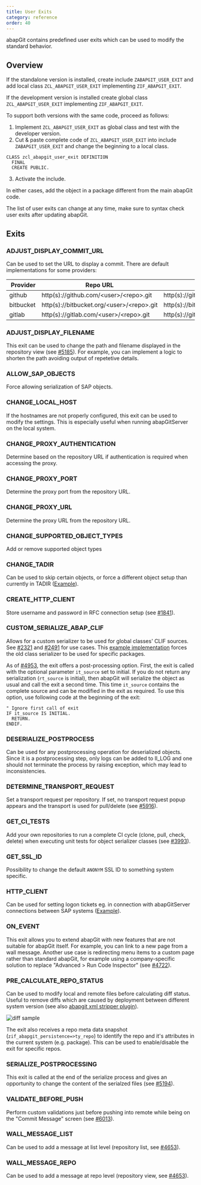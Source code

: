 ```yaml
---
title: User Exits
category: reference
order: 40
---
```


abapGit contains predefined user exits which can be used to modify the standard behavior.

## Overview

If the standalone version is installed, create include `ZABAPGIT_USER_EXIT` and add local class `ZCL_ABAPGIT_USER_EXIT` implementing `ZIF_ABAPGIT_EXIT`.

If the development version is installed create global class `ZCL_ABAPGIT_USER_EXIT` implementing `ZIF_ABAPGIT_EXIT`.

To support both versions with the same code, proceed as follows: 

1. Implement `ZCL_ABAPGIT_USER_EXIT` as global class and test with the developer version.
2. Cut & paste complete code of `ZCL_ABAPGIT_USER_EXIT` into include `ZABAPGIT_USER_EXIT` and change the beginning to a local class.
```abap
CLASS zcl_abapgit_user_exit DEFINITION
  FINAL
  CREATE PUBLIC.
```
3. Activate the include.

In either cases, add the object in a package different from the main abapGit code.

The list of user exits can change at any time, make sure to syntax check user exits after updating abapGit.

## Exits

### ADJUST_DISPLAY_COMMIT_URL

Can be used to set the URL to display a commit. There are default implementations for some providers:

| Provider  | Repo URL | Show Commit URL |
|-----------|----------|-----------------|
| github    | http(s)://github.com/<user\>/\<repo\>.git    | http(s)://github.com/<user\>/\<repo\>/commit/<sha1\>     |
| bitbucket | http(s)://bitbucket.org/<user\>/\<repo\>.git | http(s)://bitbucket.org/<user\>/\<repo\>/commits/<sha1\> |
| gitlab    | http(s)://gitlab.com/<user\>/\<repo\>.git    | http(s)://gitlab.com/\<user\>/\<repo\>/-/commit/<sha1\>  |

### ADJUST_DISPLAY_FILENAME

This exit can be used to change the path and filename displayed in the repository view (see [#5185](https://github.com/abapGit/abapGit/issues/5185)). For example, you can implement a logic to shorten the path avoiding output of repetetive details. 

### ALLOW_SAP_OBJECTS

Force allowing serialization of SAP objects.

### CHANGE_LOCAL_HOST

If the hostnames are not properly configured, this exit can be used to modify the settings.
This is especially useful when running abapGitServer on the local system.

### CHANGE_PROXY_AUTHENTICATION

Determine based on the repository URL if authentication is required when accessing the proxy.

### CHANGE_PROXY_PORT

Determine the proxy port from the repository URL.

### CHANGE_PROXY_URL

Determine the proxy URL from the repository URL.

### CHANGE_SUPPORTED_OBJECT_TYPES

Add or remove supported object types

### CHANGE_TADIR

Can be used to skip certain objects, or force a different object setup than currently in TADIR ([Example](https://gist.github.com/larshp/cca0ce0ba65efcde5dfcae416b0484f7)).

### CREATE_HTTP_CLIENT

Store username and password in RFC connection setup (see [#1841](https://github.com/abapGit/abapGit/issues/1841)).

### CUSTOM_SERIALIZE_ABAP_CLIF

Allows for a custom serializer to be used for global classes' CLIF sources. See [#2321](https://github.com/abapGit/abapGit/issues/2321) and [#2491](https://github.com/abapGit/abapGit/pull/2491) for use cases.
This [example implementation](https://gist.github.com/fabianlupa/999c8165b89131608b05cd371529fef5) forces the old class serializer to be used for specific packages.

As of [#4953](https://github.com/abapGit/abapGit/pull/4953), the exit offers a post-processing option. First, the exit is called with the optional parameter
`it_source` set to initial. If you do not return any serialization (`rt_source` is initial), then abapGit will serialize the object as usual and call the
exit a second time. This time `it_source` contains the complete source and can be modified in the exit as required. To use this option, use following code 
at the beginning of the exit:

```abap
" Ignore first call of exit
IF it_source IS INITIAL.
  RETURN.
ENDIF.
```

### DESERIALIZE_POSTPROCESS

Can be used for any postprocessing operation for deserialized objects. Since it is a postprocessing step, only logs can be added to II_LOG and one should not terminate the process by raising exception, which may lead to inconsistencies.

### DETERMINE_TRANSPORT_REQUEST

Set a transport request per repository. If set, no transport request popup appears and the transport is used for pull/delete (see [#5916](https://github.com/abapGit/abapGit/pull/5916)).

### GET_CI_TESTS

Add your own repositories to run a complete CI cycle (clone, pull, check, delete) when executing unit tests for object serializer classes (see [#3993](https://github.com/abapGit/abapGit/pull/3993)). 

### GET_SSL_ID

Possibility to change the default `ANONYM` SSL ID to something system specific.

### HTTP_CLIENT

Can be used for setting logon tickets eg. in connection with abapGitServer connections between SAP systems ([Example](https://gist.github.com/larshp/71609852a79aa1e877f8c4020d18feac)).

### ON_EVENT

This exit allows you to extend abapGit with new features that are not suitable for abapGit itself. For example, you can link to a new page from a wall message. Another use case is redirecting menu items to a custom page rather than standard abapGit, for example using a company-specific solution to replace "Advanced > Run Code Inspector" (see [#4722](https://github.com/abapGit/abapGit/issues/4722)).

### PRE_CALCULATE_REPO_STATUS

Can be used to modify local and remote files before calculating diff status. Useful to remove diffs which are caused by deployment between different system version (see also [abapgit xml stripper plugin](https://github.com/sbcgua/abapgit_xml_stripper_plugin)).

![diff sample](./img/deployment_diff_difference_sample.png)

The exit also receives a repo meta data snapshot (`zif_abapgit_persistence=>ty_repo`) to identify the repo and it's attributes in the current system (e.g. package). This can be used to enable/disable the exit for specific repos.

### SERIALIZE_POSTPROCESSING

This exit is called at the end of the serialize process and gives an opportunity to change the content of the serialzed files (see [#5194](https://github.com/abapGit/abapGit/issues/5194)).

### VALIDATE_BEFORE_PUSH

Perform custom validations just before pushing into remote while being on the "Commit Message" screen (see [#6013](https://github.com/abapGit/abapGit/pull/6013)).

### WALL_MESSAGE_LIST

Can be used to add a message at list level (repository list, see [#4653](https://github.com/abapGit/abapGit/issues/4653)).

### WALL_MESSAGE_REPO

Can be used to add a message at repo level (repository view, see [#4653](https://github.com/abapGit/abapGit/issues/4653)).
